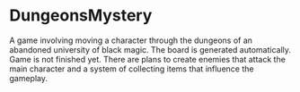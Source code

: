 # DungeonsMystery
 A game involving moving a character through the dungeons of an abandoned university of black magic. The board is generated automatically. Game is not finished yet. There are plans to create enemies that attack the main character and a system of collecting items that influence the gameplay.
